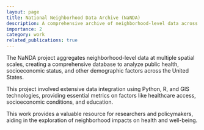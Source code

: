 ```yaml
---
layout: page
title: National Neighborhood Data Archive (NaNDA)
description: A comprehensive archive of neighborhood-level data across the U.S.
importance: 2
category: work
related_publications: true
---
```


The NaNDA project aggregates neighborhood-level data at multiple spatial scales, creating a comprehensive database to analyze public health, socioeconomic status, and other demographic factors across the United States.



This project involved extensive data integration using Python, R, and GIS technologies, providing essential metrics on factors like healthcare access, socioeconomic conditions, and education.



This work provides a valuable resource for researchers and policymakers, aiding in the exploration of neighborhood impacts on health and well-being.

